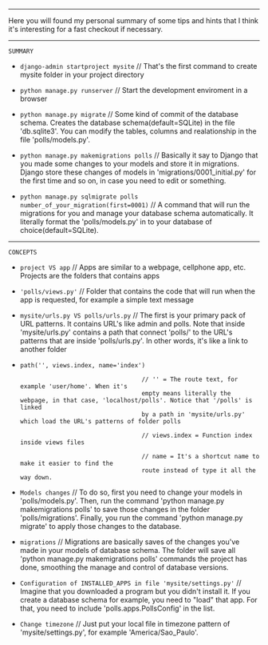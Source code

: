 
*************************************************************************************************

Here you will found my personal summary of some tips and hints that I think it's interesting for a fast checkout if necessary.

*************************************************************************************************

    SUMMARY


* `django-admin startproject mysite` // That's the first command to create mysite folder in your
project directory

* `python manage.py runserver` // Start the development enviroment in a browser

* `python manage.py migrate` // Some kind of commit of the database schema. Creates the database schema(default=SQLite)
in the file 'db.sqlite3'. You can modify the tables, columns and realationship in the file 'polls/models.py'.

* `python manage.py makemigrations polls` // Basically it say to Django that you made some changes
to your models and store it in migrations. Django store these changes of models in 'migrations/0001_initial.py'
for the first time and so on, in case you need to edit or something.

* `python manage.py sqlmigrate polls number_of_your_migration(first=0001)` // A command that will run the migrations
for you and manage your database schema automatically. It literally format the 'polls/models.py' in to your database
of choice(default=SQLite).

*************************************************************************************************

    CONCEPTS


* `project VS app` // Apps are similar to a webpage, cellphone app, etc. Projects are the folders
that contains apps

* `'polls/views.py'` // Folder that contains the code that will run when the app is requested, for
example a simple text message

* `mysite/urls.py VS polls/urls.py` // The first is your primary pack of URL patterns. It contains
URL's like admin and polls. Note that inside 'mysite/urls.py' contains a path that connect 'polls/'
to the URL's patterns that are inside 'polls/urls.py'. In other words, it's like a link to another
folder

* `path('', views.index, name='index')` 

                                        // '' = The route text, for example 'user/home'. When it's
                                        empty means literally the webpage, in that case, 'localhost/polls'. Notice that '/polls' is linked
                                        by a path in 'mysite/urls.py' which load the URL's patterns of folder polls

                                        // views.index = Function index inside views files

                                        // name = It's a shortcut name to make it easier to find the
                                        route instead of type it all the way down.

* `Models changes` // To do so, first you need to change your models in 'polls/models.py'. Then, run the command
'python manage.py makemigrations polls' to save those changes in the folder 'polls/migrations'. Finally, you run
the command 'python manage.py migrate' to apply those changes to the database.

* `migrations` // Migrations are basically saves of the changes you've made in your models of database schema. The
folder will save all 'python manage.py makemigrations polls' commands the project has done, smoothing the manage
and control of database versions.

* `Configuration of INSTALLED_APPS in file 'mysite/settings.py'` // Imagine that you downloaded a program but
you didn't install it. If you create a database schema for example, you need to "load" that app. For that, you need
to include 'polls.apps.PollsConfig' in the list.

* `Change timezone` // Just put your local file in timezone pattern of 'mysite/settings.py', for example 'America/Sao_Paulo'.

